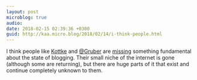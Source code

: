 ```yaml
---
layout: post
microblog: true
audio: 
date: 2018-02-15 02:39:36 +0300
guid: http://kaa.micro.blog/2018/02/14/i-think-people.html
---
```

I think people like [Kottke](http://www.niemanlab.org/2018/02/last-blog-standing-last-guy-dancing-how-jason-kottke-is-thinking-about-kottke-org-at-20/) and [@Gruber](https://micro.blog/Gruber) are [missing](https://daringfireball.net/linked/2018/02/14/kottke-on-the-state-of-blogging) something fundamental about the state of blogging. Their small niche of the internet is gone (although some are returning), but there are huge parts of it that exist and continue completely unknown to them.
